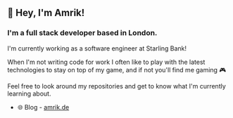 ## 👋 Hey, I'm Amrik!

### I'm a full stack developer based in London.
I'm currently working as a software engineer at Starling Bank!

When I'm not writing code for work I often like to play with the latest technologies to stay on top of my game, and if not you'll find me gaming 🎮

Feel free to look around my repositories and get to know what I'm currently learning about.

- 🌐 Blog - [amrik.de](https://amrik.de)

<!--
**AmrikSD/AmrikSD** is a ✨ _special_ ✨ repository because its `README.md` (this file) appears on your GitHub profile.

Here are some ideas to get you started:

- 🔭 I’m currently working on ...
- 🌱 I’m currently learning ...
- 👯 I’m looking to collaborate on ...
- 🤔 I’m looking for help with ...
- 💬 Ask me about ...
- 📫 How to reach me: ...
- 😄 Pronouns: ...
- ⚡ Fun fact: ...
-->
